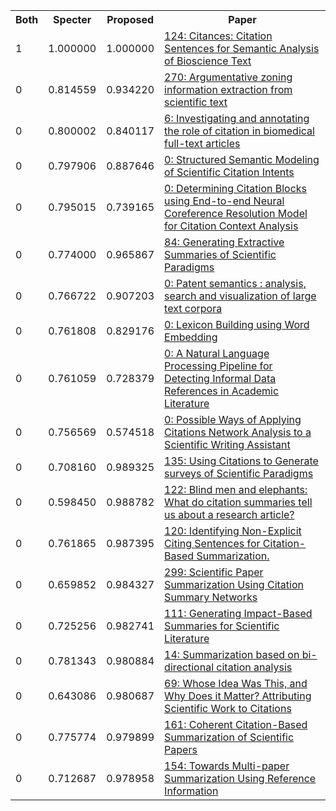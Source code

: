 <html><table><tr>
<th>Both</th>
<th>Specter</th>
<th>Proposed</th>
<th>Paper</th>
</tr>
<tr>
<td>1</td>
<td>1.000000</td>
<td>1.000000</td>
<td><a href="https://www.semanticscholar.org/paper/00311d4a5ed649f720589a580c38d4035bfc65ea">124: Citances: Citation Sentences for Semantic Analysis of Bioscience Text</a></td>
</tr>
<tr>
<td>0</td>
<td>0.814559</td>
<td>0.934220</td>
<td><a href="https://www.semanticscholar.org/paper/71522cad10a2843568073ce42c4f18ffd4107cd2">270: Argumentative zoning information extraction from scientific text</a></td>
</tr>
<tr>
<td>0</td>
<td>0.800002</td>
<td>0.840117</td>
<td><a href="https://www.semanticscholar.org/paper/03c9a4b7cd4cb647a3c3d32a06dd91384b077dc1">6: Investigating and annotating the role of citation in biomedical full-text articles</a></td>
</tr>
<tr>
<td>0</td>
<td>0.797906</td>
<td>0.887646</td>
<td><a href="https://www.semanticscholar.org/paper/6b97d62a5561b2f80e534888b4bd04f5cdbddb59">0: Structured Semantic Modeling of Scientific Citation Intents</a></td>
</tr>
<tr>
<td>0</td>
<td>0.795015</td>
<td>0.739165</td>
<td><a href="https://www.semanticscholar.org/paper/3b2a72b7d03e2d4e6d8a8ee3c291ad825f83013c">0: Determining Citation Blocks using End-to-end Neural Coreference Resolution Model for Citation Context Analysis</a></td>
</tr>
<tr>
<td>0</td>
<td>0.774000</td>
<td>0.965867</td>
<td><a href="https://www.semanticscholar.org/paper/e8c2f3247d8d6f8586b73bfa87f8c8bef8f055ea">84: Generating Extractive Summaries of Scientific Paradigms</a></td>
</tr>
<tr>
<td>0</td>
<td>0.766722</td>
<td>0.907203</td>
<td><a href="https://www.semanticscholar.org/paper/0718e7324882e40dfcbf631068d137208f324ac7">0: Patent semantics : analysis, search and visualization of large text corpora</a></td>
</tr>
<tr>
<td>0</td>
<td>0.761808</td>
<td>0.829176</td>
<td><a href="https://www.semanticscholar.org/paper/1fe5e62adcf0d9f24cb7ba1f9999a5f37aadad98">0: Lexicon Building using Word Embedding</a></td>
</tr>
<tr>
<td>0</td>
<td>0.761059</td>
<td>0.728379</td>
<td><a href="https://www.semanticscholar.org/paper/2c02036f8843a996ae7338a99a0e7e5aa38e8db8">0: A Natural Language Processing Pipeline for Detecting Informal Data References in Academic Literature</a></td>
</tr>
<tr>
<td>0</td>
<td>0.756569</td>
<td>0.574518</td>
<td><a href="https://www.semanticscholar.org/paper/a17bd48dda00d4a949857fd5d372db75d319b93c">0: Possible Ways of Applying Citations Network Analysis to a Scientific Writing Assistant</a></td>
</tr>
<tr>
<td>0</td>
<td>0.708160</td>
<td>0.989325</td>
<td><a href="https://www.semanticscholar.org/paper/64e21cb48991fc06169692343241cea4c21d0151">135: Using Citations to Generate surveys of Scientific Paradigms</a></td>
</tr>
<tr>
<td>0</td>
<td>0.598450</td>
<td>0.988782</td>
<td><a href="https://www.semanticscholar.org/paper/82263442399ec1aa16b2fe1fb4eabdf586b4900b">122: Blind men and elephants: What do citation summaries tell us about a research article?</a></td>
</tr>
<tr>
<td>0</td>
<td>0.761865</td>
<td>0.987395</td>
<td><a href="https://www.semanticscholar.org/paper/174985f2dfc72f56a88373316a8c18895a2f749a">120: Identifying Non-Explicit Citing Sentences for Citation-Based Summarization.</a></td>
</tr>
<tr>
<td>0</td>
<td>0.659852</td>
<td>0.984327</td>
<td><a href="https://www.semanticscholar.org/paper/036c70cd07e4a2024eb71b2b1e0c1bc872cff107">299: Scientific Paper Summarization Using Citation Summary Networks</a></td>
</tr>
<tr>
<td>0</td>
<td>0.725256</td>
<td>0.982741</td>
<td><a href="https://www.semanticscholar.org/paper/1bc8c2ab38336257ec8f4ac227d69f185d245139">111: Generating Impact-Based Summaries for Scientific Literature</a></td>
</tr>
<tr>
<td>0</td>
<td>0.781343</td>
<td>0.980884</td>
<td><a href="https://www.semanticscholar.org/paper/5935787883a23ec2819941fb2859d88d2d9b8b17">14: Summarization based on bi-directional citation analysis</a></td>
</tr>
<tr>
<td>0</td>
<td>0.643086</td>
<td>0.980687</td>
<td><a href="https://www.semanticscholar.org/paper/bfb712fc58bd3e6b851a51a7669ffd0016646cab">69: Whose Idea Was This, and Why Does it Matter? Attributing Scientific Work to Citations</a></td>
</tr>
<tr>
<td>0</td>
<td>0.775774</td>
<td>0.979899</td>
<td><a href="https://www.semanticscholar.org/paper/86d386c09c3e2cdf9d6e13ea4bb7f2ef519011ee">161: Coherent Citation-Based Summarization of Scientific Papers</a></td>
</tr>
<tr>
<td>0</td>
<td>0.712687</td>
<td>0.978958</td>
<td><a href="https://www.semanticscholar.org/paper/c3d30a92d81e4dc0eaada8866b89a69fbd597174">154: Towards Multi-paper Summarization Using Reference Information</a></td>
</tr>
</table></html>
